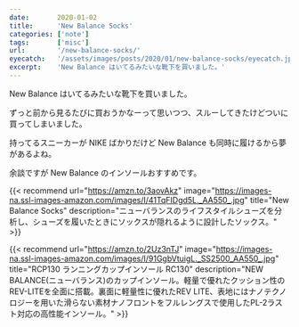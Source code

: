 ```yaml
---
date:       2020-01-02
title:      'New Balance Socks'
categories: ['note']
tags:       ['misc']
url:        '/new-balance-socks/'
eyecatch:   '/assets/images/posts/2020/01/new-balance-socks/eyecatch.jpg'
excerpt:    'New Balance はいてるみたいな靴下を買いました。'
---
```


New Balance はいてるみたいな靴下を買いました。

ずっと前から見るたびに買おうかなーって思いつつ、スルーしてきたけどついに買ってしまいました。

持ってるスニーカーが NIKE ばかりだけど New Balance も同時に履けるから夢があるよね。

余談ですが New Balance のインソールおすすめです。

{{< recommend url="https://amzn.to/3aovAkz" image="https://images-na.ssl-images-amazon.com/images/I/41TqFIDgd5L._AA550_.jpg" title="New Balance Socks" description="ニューバランスのライフスタイルシューズを分析し、シューズを履いたときにソックスが隠れるように設計したソックス。" >}}

{{< recommend url="https://amzn.to/2Uz3nTJ" image="https://images-na.ssl-images-amazon.com/images/I/91GgbVtuigL._SS2500_AA550_.jpg" title="RCP130 ランニングカップインソール RC130" description="NEW BALANCE(ニューバランス)のカップインソール。軽量で優れたクッション性のREV-LITEを全面に搭載。裏面に軽量性に優れたREV LITE、表地にはナノテクノロジーを用いた滑らない素材ナノフロントをフルレングスで使用したPL-2ラスト対応の高性能インソール。" >}}
